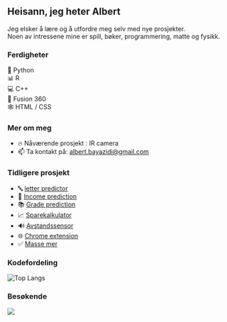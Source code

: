 ## Heisann, jeg heter Albert
Jeg elsker å lære og å utfordre meg selv med nye prosjekter.  
Noen av intressene mine er spill, bøker, programmering, matte og fysikk.

### Ferdigheter

🐍 Python  
:bar_chart: R  
💻 C++  
🗿  Fusion 360   
🕸️ HTML / CSS    


### Mer om meg
- :fire: Nåværende prosjekt : IR camera  
- 📫 Ta kontakt på: albert.bayazidi@gmail.com 
  
  
### Tidligere prosjekt 
- :abc: [letter predictor](https://github.com/albertbayazidi/Emnist_letter_predictor/blob/main/imgrec.ipynb)  
- :crystal_ball:  [Income prediction](https://github.com/albertbayazidi/us_income_prediction)  
- :books: [Grade prediction](https://github.com/albertbayazidi/Grade_prediction)  
- :chart_with_upwards_trend: [Sparekalkulator](https://github.com/albertbayazidi/Sparekalkulator/blob/main/spare_kalkulator.ipynb)   
- :loud_sound: [Avstandssensor](https://github.com/albertbayazidi/Ultrasound_distance_measuring)
- :globe_with_meridians: [Chrome extension](https://chrome.google.com/webstore/detail/no-more-shorts/cdgiehpicfibgnnekjipimaabanbdagh?hl=no&authuser=0)
- :white_check_mark: [Masse mer](https://github.com/albertbayazidi?tab=repositories)  
  
### Kodefordeling  

![Top Langs](https://github-readme-stats-sigma-five.vercel.app/api/top-langs/?username=albertbayazidi&layout=compact&theme=dark)

### Besøkende
<p> 
  <img src="https://profile-counter.glitch.me/albertbayazidi/count.svg"/>
</p>

